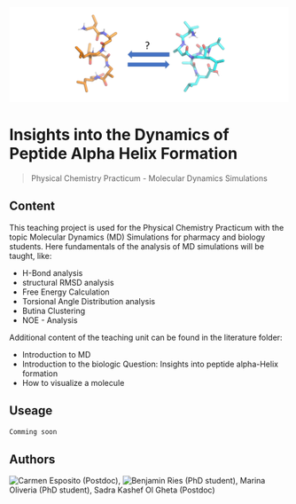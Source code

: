 
![logo](.img/logo.png)


#  Insights into the Dynamics of Peptide Alpha Helix Formation
> Physical Chemistry Practicum - Molecular Dynamics Simulations 

## Content
This teaching project is used for the Physical Chemistry Practicum with the topic Molecular Dynamics (MD) Simulations for pharmacy and biology students.
Here fundamentals of the analysis of MD simulations will be taught, like:
 * H-Bond analysis
 * structural RMSD analysis
 * Free Energy Calculation
 * Torsional Angle Distribution analysis 
 * Butina Clustering 
 * NOE - Analysis

 Additional content of the teaching unit can be found in the literature folder:
 * Introduction to MD
 * Introduction to the biologic Question: Insights into peptide alpha-Helix formation
 * How to visualize a molecule

## Useage

    Comming soon


## Authors
![Carmen Esposito](https://github.com/cespos) (Postdoc),
![Benjamin Ries](https://github.com/SchroederB) (PhD student), 
Marina Oliveria (PhD student), 
Sadra Kashef Ol Gheta (Postdoc)

